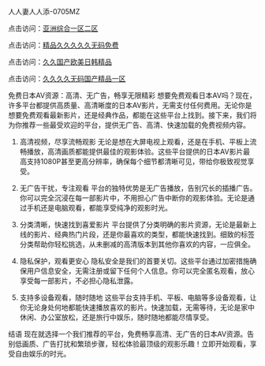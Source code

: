 
人人妻人人添-0705MZ

点击访问：<a href="https://heiliaoe8ajia.pages.dev">亚洲综合一区二区</a>

点击访问：<a href="https://heiliaoxqkkct.pages.dev">精品久久久久久无码免费</a>

点击访问：<a href="https://heiliaoxwd5i8.pages.dev">久久国产欧美日韩精品</a>

点击访问：<a href="https://heiliaowt0d7p.pages.dev">久久久久无码国产精品一区</a>




免费日本AV资源：高清、无广告，畅享无限精彩
想要免费观看日本AV吗？现在，许多平台都提供高质量、高清晰度的日本AV影片，无需支付任何费用。无论你是想要免费观看最新影片，还是经典作品，都能在这些平台上找到。接下来，我们将为你推荐一些最受欢迎的平台，提供无广告、高清、快速加载的免费视频内容。

1. 高清视频，尽享流畅观影
无论是想在大屏电视上观看，还是在手机、平板上流畅播放，高清画质都能提供最佳的观影体验。这些平台提供的日本AV影片最高支持1080P甚至更高分辨率，确保每个细节都清晰可见，带给你极致视觉享受。

2. 无广告干扰，专注观看
平台的独特优势是无广告播放，告别冗长的插播广告。你可以完全沉浸在每一部影片中，不用担心广告中断你的观影体验。无论是通过手机还是电脑观看，都能享受纯净的观影时光。

3. 分类清晰，快速找到喜爱影片
平台提供了分类明确的影片资源，无论是最新上线的影片、经典热门片段，还是你最喜欢的类型，都能快速找到。细致的标签分类帮助你轻松挑选，从未删减的高清版本到其他你喜欢的内容，一应俱全。

4. 隐私保护，观看更安心
隐私安全是我们的首要关切。这些平台通过加密措施确保用户信息安全，无需注册或留下任何个人信息。你可以完全匿名观看，放心享受每一部影片，不必担心隐私泄露。

5. 支持多设备观看，随时随地
这些平台支持手机、平板、电脑等多设备观看，让你无论身处何地都能快速播放喜欢的影片。快速加载，无需等待，无论是家中休闲、办公室放松，还是旅行中娱乐，随时随地都能尽情享受。

结语
现在就选择一个我们推荐的平台，免费畅享高清、无广告的日本AV资源。告别低画质、广告打扰和繁琐步骤，轻松体验最顶级的观影乐趣！立即开始观看，享受自由娱乐的时光。











<span style="display:none;">[Canonical link]( https://github.com/pop20250709/756713 ）</span>
